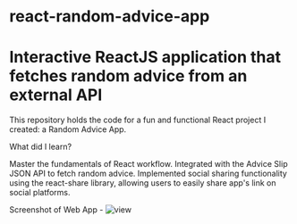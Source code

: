 
# react-random-advice-app
Interactive ReactJS application that fetches random advice from an external API
=======
This repository holds the code for a fun and functional React project I created: a Random Advice App.

What did I learn?

Master the fundamentals of React workflow.
Integrated with the Advice Slip JSON API to fetch random advice.
Implemented social sharing functionality using the react-share library, allowing users to easily share  app's link on social platforms.

Screenshot of Web App -
![view ](https://github.com/aspreet31/react-random-advice-app/assets/103019348/a1ab5edc-8b0c-4be4-b8b4-dc843ba53b91)
